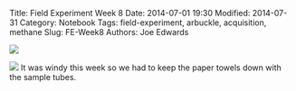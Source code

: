 Title: Field Experiment Week 8
Date: 2014-07-01 19:30
Modified: 2014-07-31
Category: Notebook
Tags: field-experiment, arbuckle, acquisition, methane 
Slug: FE-Week8
Authors: Joe Edwards


![]({filename}/images/fieldw8.jpg)


![]({filename}/images/plantsw8.jpg)
It was windy this week so we had to keep the paper towels down with the sample tubes.